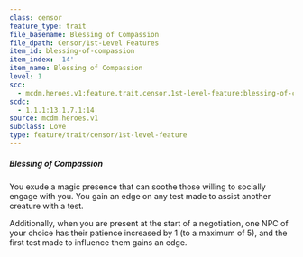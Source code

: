 ```yaml
---
class: censor
feature_type: trait
file_basename: Blessing of Compassion
file_dpath: Censor/1st-Level Features
item_id: blessing-of-compassion
item_index: '14'
item_name: Blessing of Compassion
level: 1
scc:
  - mcdm.heroes.v1:feature.trait.censor.1st-level-feature:blessing-of-compassion
scdc:
  - 1.1.1:13.1.7.1:14
source: mcdm.heroes.v1
subclass: Love
type: feature/trait/censor/1st-level-feature
---
```


##### Blessing of Compassion

You exude a magic presence that can soothe those willing to socially engage with you. You gain an edge on any test made to assist another creature with a test.

Additionally, when you are present at the start of a negotiation, one NPC of your choice has their patience increased by 1 (to a maximum of 5), and the first test made to influence them gains an edge.
